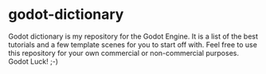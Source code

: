 # godot-dictionary
Godot dictionary is my repository for the Godot Engine. It is a list of the best tutorials and a few template scenes for you to start off with. Feel free to use this repository for your own commercial or non-commercial purposes. Godot Luck! ;-)
